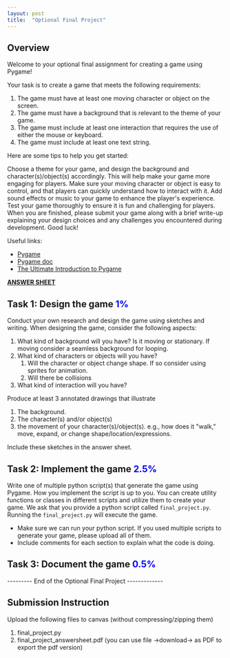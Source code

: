 ```yaml
---
layout: post
title:  "Optional Final Project"
---
```


## Overview 

Welcome to your optional final assignment for creating a game using Pygame!

Your task is to create a game that meets the following requirements:

1. The game must have at least one moving character or object on the screen.
2. The game must have a background that is relevant to the theme of your game.
3. The game must include at least one interaction that requires the use of either the mouse or keyboard.
4. The game must include at least one text string.

Here are some tips to help you get started:

Choose a theme for your game, and design the background and character(s)/object(s) accordingly. This will help make your game more engaging for players.
Make sure your moving character or object is easy to control, and that players can quickly understand how to interact with it.
Add sound effects or music to your game to enhance the player's experience.
Test your game thoroughly to ensure it is fun and challenging for players.
When you are finished, please submit your game along with a brief write-up explaining your design choices and any challenges you encountered during development. Good luck!

Useful links:
- [Pygame](https://www.pygame.org/)
- [Pygame doc](https://www.pygame.org/docs/)
- [The Ultimate Introduction to Pygame](https://www.youtube.com/watch?v=AY9MnQ4x3zk)

**[ANSWER SHEET](https://docs.google.com/document/d/1p7FPBH-zAkhIaAIwH9bYJXTBCcNNflgYDnR5Bs4zdwc/edit?usp=sharing)**

## Task 1: Design the game  <span style="color:#0000ff;"> 1%  </span>

Conduct your own research and design the game using sketches and writing. When designing the game, consider the following aspects:

1. What kind of background will you have? Is it moving or stationary. If moving consider a seamless background for looping.
2. What kind of characters or objects will you have?
   1. Will the character or object change shape. If so consider using sprites for animation.
   2. Will there be collisions
3. What kind of interaction will you have? 

Produce at least 3 annotated drawings that illustrate 
1. The background. 
2. The character(s) and/or object(s)
3. the movement of your character(s)/object(s). e.g., how does it "walk," move, expand, or change shape/location/expressions. 

Include these sketches in the answer sheet.

## Task 2: Implement the game  <span style="color:#0000ff;"> 2.5%  </span>
Write one of multiple python script(s) that generate the game using Pygame. How you implement the script is up to you. You can create utility functions or classes in different scripts and utilize them to create your game. We ask that you provide a python script called `final_project.py`. Running the `final_project.py` will execute the game. 

- Make sure we can run your python script. If you used multiple scripts to generate your game, please upload all of them. 
- Include comments for each section to explain what the code is doing.

## Task 3: Document the game  <span style="color:#0000ff;"> 0.5%  </span>

--------- End of the Optional Final Project -------------

## Submission Instruction
Upload the following files to canvas (without compressing/zipping them)
1. final_project.py
3. final_project_answersheet.pdf (you can use file ->download-> as PDF to export the pdf version)